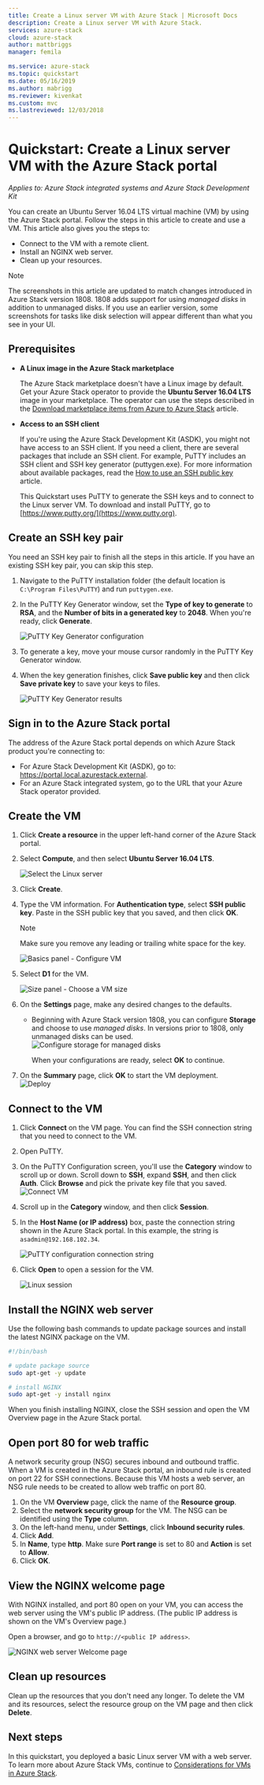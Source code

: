 ```yaml
---
title: Create a Linux server VM with Azure Stack | Microsoft Docs
description: Create a Linux server VM with Azure Stack.
services: azure-stack
cloud: azure-stack
author: mattbriggs
manager: femila

ms.service: azure-stack
ms.topic: quickstart
ms.date: 05/16/2019
ms.author: mabrigg
ms.reviewer: kivenkat
ms.custom: mvc
ms.lastreviewed: 12/03/2018
---
```


# Quickstart: Create a Linux server VM with the Azure Stack portal

*Applies to: Azure Stack integrated systems and Azure Stack Development Kit*

You can create an Ubuntu Server 16.04 LTS virtual machine (VM) by using the Azure Stack portal. Follow the steps in this article to create and use a VM. This article also gives you the steps to:

* Connect to the VM with a remote client.
* Install an NGINX web server.
* Clean up your resources.

> [!NOTE]  
> The screenshots in this article are updated to match changes introduced in Azure Stack version 1808. 1808 adds support for using *managed disks* in addition to unmanaged disks. If you use an earlier version, some screenshots for tasks like disk selection will appear different than what you see in your UI.  


## Prerequisites

* **A Linux image in the Azure Stack marketplace**

   The Azure Stack marketplace doesn't have a Linux image by default. Get your Azure Stack operator to provide the **Ubuntu Server 16.04 LTS** image in your marketplace. The operator can use the steps described in the [Download marketplace items from Azure to Azure Stack](../operator/azure-stack-download-azure-marketplace-item.md) article.

* **Access to an SSH client**

   If you're using the Azure Stack Development Kit (ASDK), you might not have access to an SSH client. If you need a client, there are several packages that include an SSH client. For example, PuTTY includes an SSH client and SSH key generator (puttygen.exe). For more information about available packages, read the [How to use an SSH public key](azure-stack-dev-start-howto-ssh-public-key.md) article.

   This Quickstart uses PuTTY to generate the SSH keys and to connect to the Linux server VM. To download and install PuTTY, go to [https://www.putty.org/](https://www.putty.org).

## Create an SSH key pair

You need an SSH key pair to finish all the steps in this article. If you have an existing SSH key pair, you can skip this step.

1. Navigate to the PuTTY installation folder (the default location is `C:\Program Files\PuTTY`) and run `puttygen.exe`.
2. In the PuTTY Key Generator window, set the **Type of key to generate** to **RSA**, and the **Number of bits in a generated key** to **2048**. When you're ready, click **Generate**.

   ![PuTTY Key Generator configuration](media/azure-stack-quick-linux-portal/Putty01.PNG)

3. To generate a key, move your mouse cursor randomly in the PuTTY Key Generator window.
4. When the key generation finishes, click **Save public key** and then click **Save private key** to save your keys to files.

   ![PuTTY Key Generator results](media/azure-stack-quick-linux-portal/Putty02.PNG)

## Sign in to the Azure Stack portal

The address of the Azure Stack portal depends on which Azure Stack product you're connecting to:

* For Azure Stack Development Kit (ASDK), go to: https://portal.local.azurestack.external.
* For an Azure Stack integrated system, go to the URL that your Azure Stack operator provided.

## Create the VM

1. Click **Create a resource** in the upper left-hand corner of the Azure Stack portal.

2. Select **Compute**, and then select **Ubuntu Server 16.04 LTS**.
   
   ![Select the Linux server](media/azure-stack-quick-linux-portal/select.png)
1. Click **Create**.

4. Type the VM information. For **Authentication type**, select **SSH public key**. Paste in the SSH public key that you saved, and then click **OK**.

   > [!NOTE]
   > Make sure you remove any leading or trailing white space for the key.

   ![Basics panel - Configure VM](media/azure-stack-quick-linux-portal/linux-01.PNG)

5. Select **D1** for the VM.

   ![Size panel - Choose a VM size](media/azure-stack-quick-linux-portal/linux-02.PNG)

6. On the **Settings** page, make any desired changes to the defaults.
   
   - Beginning with Azure Stack version 1808, you can configure **Storage** and choose to use *managed disks*. In versions prior to 1808, only unmanaged disks can be used.
     ![Configure storage for managed disks](media/azure-stack-quick-linux-portal/linux-03.PNG)
    
     When your configurations are ready, select **OK** to continue.

7. On the **Summary** page, click **OK** to start the VM deployment.  
   ![Deploy](media/azure-stack-quick-linux-portal/deploy.png)

## Connect to the VM

1. Click **Connect** on the VM page. You can find the SSH connection string that you need to connect to the VM. 

2. Open PuTTY.

3. On the PuTTY Configuration screen, you'll use the **Category** window to scroll up or down. Scroll down to **SSH**, expand **SSH**, and then click **Auth**. Click **Browse** and pick the private key file that you saved.
   ![Connect VM](media/azure-stack-quick-linux-portal/putty03.PNG)

4. Scroll up in the **Category** window, and then click **Session**.
5. In the **Host Name (or IP address)** box, paste the connection string shown in the Azure Stack portal. In this example, the string is `asadmin@192.168.102.34`.

   ![PuTTY configuration connection string](media/azure-stack-quick-linux-portal/Putty04.PNG)

6. Click **Open** to open a session for the VM.

   ![Linux session](media/azure-stack-quick-linux-portal/Putty05.PNG)

## Install the NGINX web server

Use the following bash commands to update package sources and install the latest NGINX package on the VM.

```bash
#!/bin/bash

# update package source
sudo apt-get -y update

# install NGINX
sudo apt-get -y install nginx
```

When you finish installing NGINX, close the SSH session and open the VM Overview page in the Azure Stack portal.

## Open port 80 for web traffic

A network security group (NSG) secures inbound and outbound traffic. When a VM is created in the Azure Stack portal, an inbound rule is created on port 22 for SSH connections. Because this VM hosts a web server, an NSG rule needs to be created to allow web traffic on port 80.

1. On the VM **Overview** page, click the name of the **Resource group**.
2. Select the **network security group** for the VM. The NSG can be identified using the **Type** column.
3. On the left-hand menu, under **Settings**, click **Inbound security rules**.
4. Click **Add**.
5. In **Name**, type **http**. Make sure **Port range** is set to 80 and **Action** is set to **Allow**.
6. Click **OK**.

## View the NGINX welcome page

With NGINX installed, and port 80 open on your VM, you can access the web server using the VM's public IP address. (The public IP address is shown on the VM's Overview page.)

Open a browser, and go to `http://<public IP address>`.

![NGINX web server Welcome page](media/azure-stack-quick-linux-portal/linux-05.PNG)

## Clean up resources

Clean up the resources that you don't need any longer. To delete the VM and its resources, select the resource group on the VM page and then click **Delete**.

## Next steps

In this quickstart, you deployed a basic Linux server VM with a web server. To learn more about Azure Stack VMs, continue to [Considerations for VMs in Azure Stack](azure-stack-vm-considerations.md).
